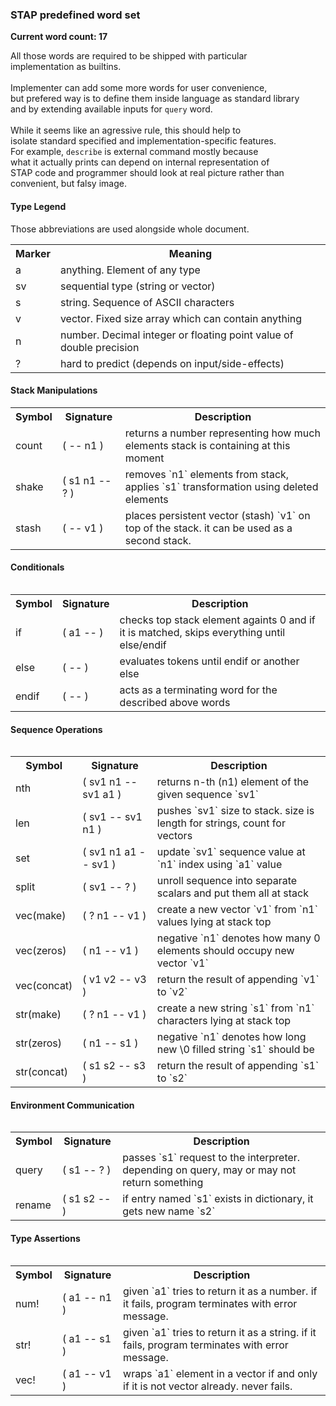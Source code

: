 <h3>STAP predefined word set</h3>

**Current word count: 17**

All those words are required to be shipped with particular<br>
implementation as builtins.<br>
<br>
Implementer can add some more words for user convenience,<br>
but prefered way is to define them inside language as standard library<br>
and by extending available inputs for `query` word.<br>
<br>
While it seems like an agressive rule, this should help to<br>
isolate standard specified and implementation-specific features.<br>
For example, `describe` is external command mostly because<br>
what it actually prints can depend on internal representation of<br>
STAP code and programmer should look at real picture rather than<br>
convenient, but falsy image.

<h4>Type Legend</h4>

Those abbreviations are used alongside whole document.

<table>
  <tr>
    <th>Marker</th>
    <th>Meaning</th>
  </tr>

  <tr>
    <td> a </td>
    <td>anything. Element of any type</td>
  </tr>

  <tr>
    <td> sv </td>
    <td>sequential type (string or vector)</td>
  </tr>

  <tr>
    <td> s </td>
    <td>string. Sequence of ASCII characters</td>
  </tr>

  <tr>
    <td> v </td>
    <td>vector. Fixed size array which can contain anything</td>
  </tr>

  <tr>
    <td> n </td>
    <td>number. Decimal integer or floating point value of double precision</td>
  </tr>

  <tr>
    <td> ? </td>
    <td>hard to predict (depends on input/side-effects)</td>
  </tr>
</table>

<h4>Stack Manipulations</h4>

<table>
  <tr>
    <th>Symbol</th>
    <th>Signature</th>
    <th>Description</th>
  </tr>
  
  <tr>
    <td>count</td>
    <td>( -- n1 )</td>
    <td>
      returns a number representing how much elements
      stack is containing at this moment
    </td>
  </tr>

  <tr>
    <td>shake</td>
    <td>( s1 n1 -- ? )</td>
    <td>
      removes `n1` elements from stack, applies
      `s1` transformation using deleted elements
    </td>
  </tr>

  <tr>
    <td>stash</td>
    <td>( -- v1 )</td>
    <td>
      places persistent vector (stash) `v1` on top of the stack.
      it can be used as a second stack.
    </td>
  </tr>
<table>

<h4>Conditionals</h4>

<table>
  <tr>
    <th>Symbol</th>
    <th>Signature</th>
    <th>Description</th>
  </tr>

  <tr>
    <td>if</td>
    <td>( a1 -- )</td>
    <td>
      checks top stack element againts 0 and if
      it is matched, skips everything until else/endif
    </td>
  </tr>

  <tr>
    <td>else</td>
    <td>( -- )</td>
    <td>
      evaluates tokens until endif or another else
    </td>
  </tr>

  <tr>
    <td>endif</td>
    <td>( -- )</td>
    <td>
      acts as a terminating word for the described
      above words
    </td>
  </tr>
<table>

<h4>Sequence Operations</h4>

<table>
  <tr>
    <th>Symbol</th>
    <th>Signature</th>
    <th>Description</th>
  </tr>

  <tr>
    <td>nth</td>
    <td>( sv1 n1 -- sv1 a1 )</td>
    <td>
      returns n-th (n1) element of the given
      sequence `sv1`
    </td>
  </tr>

  <tr>
    <td>len</td>
    <td>( sv1 -- sv1 n1 )</td>
    <td>
      pushes `sv1` size to stack.
      size is length for strings, count for vectors
    </td>
  </tr>

  <tr>
    <td>set</td>
    <td>( sv1 n1 a1 -- sv1 )</td>
    <td>
      update `sv1` sequence value at `n1` index
      using `a1` value
    </td>
  </tr>
  
  <tr>
    <td>split</td>
    <td>( sv1 -- ? )</td>
    <td>
      unroll sequence into separate scalars and
      put them all at stack
    </td>
  </tr>

  <tr>
    <td>vec(make)</td>
    <td>( ? n1 -- v1 )</td>
    <td>
      create a new vector `v1` from `n1` values
      lying at stack top
    </td>
  </tr>
  
  <tr>
    <td>vec(zeros)</td>
    <td>( n1 -- v1 )</td>
    <td>
      negative `n1` denotes how many 0 elements
      should occupy new vector `v1`
    </td>
  </tr>
  
  <tr>
    <td>vec(concat)</td>
    <td>( v1 v2 -- v3 )</td>
    <td>
      return the result of appending `v1` to `v2`
    </td>
  </tr>
  
  <tr>
    <td>str(make)</td>
    <td>( ? n1 -- v1 )</td>
    <td>
      create a new string `s1` from `n1` characters
      lying at stack top
    </td>
  </tr>
  
  <tr>
    <td>str(zeros)</td>
    <td>( n1 -- s1 )</td>
    <td>
      negative `n1` denotes how long new \0 filled
      string `s1` should be 
    </td>
  </tr>

  <tr>
    <td>str(concat)</td>
    <td>( s1 s2 -- s3 )</td>
    <td>
      return the result of appending `s1` to `s2`
    </td>
  </tr>
<table>

<h4>Environment Communication</h4>

<table>
  <tr>
    <th>Symbol</th>
    <th>Signature</th>
    <th>Description</th>
  </tr>

  <tr>
    <td>query</td>
    <td>( s1 -- ? )</td>
    <td>
      passes `s1` request to the interpreter.
      depending on query, may or may not return something
    </td>
  </tr>

  <tr>
    <td>rename</td>
    <td>( s1 s2 -- )</td>
    <td>
      if entry named `s1` exists in dictionary,
      it gets new name `s2`
    </td>
  </tr>
<table>

<h4>Type Assertions</h4>

<table>
  <tr>
    <th>Symbol</th>
    <th>Signature</th>
    <th>Description</th>
  </tr>

  <tr>
    <td>num!</td>
    <td>( a1 -- n1 )</td>
    <td>
      given `a1` tries to return it as a number.
      if it fails, program terminates with error message.
    </td>
  </tr>
  
  <tr>
    <td>str!</td>
    <td>( a1 -- s1 )</td>
    <td>
      given `a1` tries to return it as a string.
      if it fails, program terminates with error message.
    </td>
  </tr>
  
  <tr>
    <td>vec!</td>
    <td>( a1 -- v1 )</td>
    <td>
      wraps `a1` element in a vector if and only if it
      is not vector already. never fails.
    </td>
  </tr>
<table>

